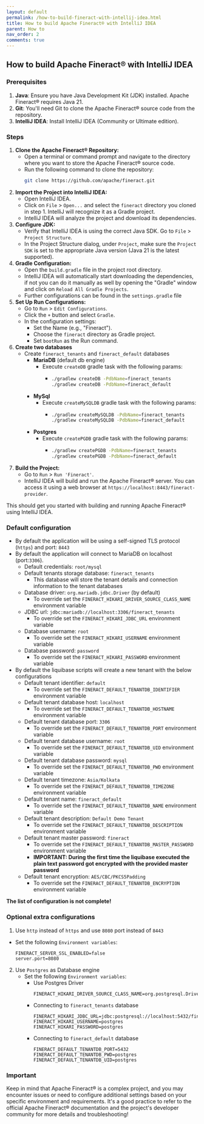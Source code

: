 ```yaml
---
layout: default
permalink: /how-to-build-fineract-with-intellij-idea.html
title: How to build Apache Fineract® with IntelliJ IDEA
parent: How to
nav_order: 2
comments: true
---
```


## How to build Apache Fineract® with IntelliJ IDEA

### Prerequisites
1. **Java**: Ensure you have Java Development Kit (JDK) installed. Apache Fineract® requires Java 21.
2. **Git**: You'll need Git to clone the Apache Fineract® source code from the repository.
3. **IntelliJ IDEA**: Install IntelliJ IDEA (Community or Ultimate edition).
   
### Steps
1. **Clone the Apache Fineract® Repository:**
   - Open a terminal or command prompt and navigate to the directory where you want to store the Apache Fineract® source code.
   - Run the following command to clone the repository:
     ```bash
     git clone https://github.com/apache/fineract.git
     ```
2. **Import the Project into IntelliJ IDEA:**
   - Open IntelliJ IDEA.
   - Click on `File` > `Open...` and select the `fineract` directory you cloned in step 1. IntelliJ will recognize it as a Gradle project.
   - IntelliJ IDEA will analyze the project and download its dependencies.
3. **Configure JDK:**
   - Verify that IntelliJ IDEA is using the correct Java SDK. Go to `File` > `Project Structure`.
   - In the Project Structure dialog, under `Project`, make sure the `Project SDK` is set to the appropriate Java version (Java 21 is the latest supported).
4. **Gradle Configuration:**
   - Open the `build.gradle` file in the project root directory.
   - IntelliJ IDEA will automatically start downloading the dependencies, if not you can do it manually as well by opening the "Gradle" window and click on `Reload All Gradle Projects`.
   - Further configurations can be found in the `settings.gradle` file
5. **Set Up Run Configurations:**
   - Go to `Run` > `Edit Configurations`.
   - Click the `+` button and select `Gradle`.
   - In the configuration settings:
       - Set the Name (e.g., "Fineract").
       - Choose the `fineract` directory as Gradle project.
       - Set `bootRun` as the Run command.
6. **Create two databases**
   - Create `fineract_tenants` and `fineract_default` databases
     - **MariaDB** (default db engine)
       - Execute `createDB` gradle task with the following params:
         - ```bash
           ./gradlew createDB -PdbName=fineract_tenants
           ./gradlew createDB -PdbName=fineract_default
           ``` 
     - **MySql**
       - Execute `createMySQLDB` gradle task with the following params:
         - ```bash
           ./gradlew createMySQLDB -PdbName=fineract_tenants
           ./gradlew createMySQLDB -PdbName=fineract_default
           ```
     - **Postgres**
       - Execute `createPGDB` gradle task with the following params:
         - ```bash
           ./gradlew createPGDB -PdbName=fineract_tenants
           ./gradlew createPGDB -PdbName=fineract_default
           ```
7. **Build the Project:**
   - Go to `Run` > `Run 'Fineract'`.
   - IntelliJ IDEA will build and run the Apache Fineract® server. You can access it using a web browser at `https://localhost:8443/fineract-provider`.

This should get you started with building and running Apache Fineract® using IntelliJ IDEA. 

### Default configuration
- By default the application will be using a self-signed TLS protocol (`https`) and port: `8443`
- By default the application will connect to MariaDB on localhost (port:`3306`).
  * Default credentials: `root/mysql`
  * Default tenants storage database: `fineract_tenants`
     * This database will store the tenant details and connection information to the tenant databases
  * Database driver: `org.mariadb.jdbc.Driver` (by default)
     * To override set the `FINERACT_HIKARI_DRIVER_SOURCE_CLASS_NAME` environment variable
  * JDBC url: `jdbc:mariadb://localhost:3306/fineract_tenants`
     * To override set the `FINERACT_HIKARI_JDBC_URL` environment variable
  * Database username: `root`
     * To override set the `FINERACT_HIKARI_USERNAME` environment variable
  * Database password: `password`
     * To override set the `FINERACT_HIKARI_PASSWORD` environment variable
- By default the liquibase scripts will create a new tenant with the below configurations
   * Default tenant identifier: `default`
      * To override set the `FINERACT_DEFAULT_TENANTDB_IDENTIFIER` environment variable
   * Default tenant database host: `localhost`
      * To override set the `FINERACT_DEFAULT_TENANTDB_HOSTNAME` environment variable
   * Default tenant database port: `3306`
      * To override set the `FINERACT_DEFAULT_TENANTDB_PORT` environment variable
   * Default tenant database username: `root`
      * To override set the `FINERACT_DEFAULT_TENANTDB_UID` environment variable
   * Default tenant database password: `mysql`
      * To override set the `FINERACT_DEFAULT_TENANTDB_PWD` environment variable
   * Default tenant timezone: `Asia/Kolkata`
      * To override set the `FINERACT_DEFAULT_TENANTDB_TIMEZONE` environment variable
   * Default tenant name: `fineract_default`
      * To override set the `FINERACT_DEFAULT_TENANTDB_NAME` environment variable
   * Default tenant description: `Default Demo Tenant`
      * To override set the `FINERACT_DEFAULT_TENANTDB_DESCRIPTION` environment variable
   * Default tenant master password: `fineract` 
      * To override set the `FINERACT_DEFAULT_TENANTDB_MASTER_PASSWORD` environment variable
      * **IMPORTANT: During the first time the liquibase executed the plain text password got encrypted with the provided master password**
   * Default tenant encryption: `AES/CBC/PKCS5Padding`
      * To override set the `FINERACT_DEFAULT_TENANTDB_ENCRYPTION` environment variable
    
**The list of configuration is not complete!**
    
### Optional extra configurations
1. Use `http` instead of `https` and use `8080` port instead of `8443`
  - Set the following `Environment variables`:
    ```
    FINERACT_SERVER_SSL_ENABLED=false
    server.port=8080
    ```
2. Use `Postgres` as Database engine
   - Set the following `Environment variables`:
     - Use Postgres Driver
       ```
       FINERACT_HIKARI_DRIVER_SOURCE_CLASS_NAME=org.postgresql.Driver
       ```
     - Connecting to `fineract_tenants` database
       ``` 
       FINERACT_HIKARI_JDBC_URL=jdbc:postgresql://localhost:5432/fineract_tenants
       FINERACT_HIKARI_USERNAME=postgres
       FINERACT_HIKARI_PASSWORD=postgres
       ```
     - Connecting to `fineract_default` database
       ```
       FINERACT_DEFAULT_TENANTDB_PORT=5432
       FINERACT_DEFAULT_TENANTDB_PWD=postgres
       FINERACT_DEFAULT_TENANTDB_UID=postgres
       ```

### Important
Keep in mind that Apache Fineract® is a complex project, and you may encounter issues or need to configure additional settings based on your specific environment and requirements. It's a good practice to refer to the official Apache Fineract® documentation and the project's developer community for more details and troubleshooting!
